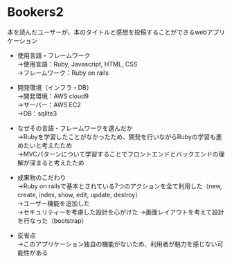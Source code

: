 # Bookers2

本を読んだユーザーが、本のタイトルと感想を投稿することができるwebアプリケーション


* 使用言語・フレームワーク<br>
  →使用言語：Ruby, Javascript, HTML, CSS<br>
  →フレームワーク：Ruby on rails

* 開発環境（インフラ・DB）<br>
 →開発環境：AWS cloud9<br>
 →サーバー：AWS EC2<br>
 →DB：sqlite3

* なぜその言語・フレームワークを選んだか<br>
  →Rubyを学習したことがなかったため、開発を行いながらRubyの学習も進めたいと考えたため<br>
  →MVCパターンについて学習することでフロントエンドとバックエンドの理解が深まると考えたため

* 成果物のこだわり<br>
  →Ruby on railsで基本とされている7つのアクションを全て利用した（new, create, index, show, edit, update, destroy）<br>
  →ユーザー機能を追加した<br>
  →セキュリティーを考慮した設計を心がけた
  →画面レイアウトを考えて設計を行なった（bootstrap）

* 反省点<br>
  →このアプリケーション独自の機能がないため、利用者が魅力を感じない可能性がある
